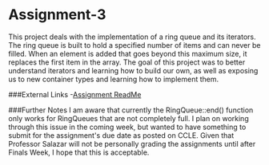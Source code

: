 # Assignment-3

This project deals with the implementation of a ring queue and its iterators. The ring queue is built to hold a specified number of 
items and can never be filled. When an element is added that goes beyond this maximum size, it replaces the first item in the array.
The goal of this project was to better understand iterators and learning how to build our own, as well as exposing us to new container
types and learning how to implement them.

###External Links
-[Assignment ReadMe](https://www.pic.ucla.edu/~rsalazar/pic10c/assignments/hw3/)

###Further Notes
I am aware that currently the RingQueue::end() function only works for RingQueues that are not completely full. I plan on working through
this issue in the coming week, but wanted to have something to submit for the assignment's due date as posted on CCLE. Given that Professor
Salazar will not be personally grading the assignments until after Finals Week, I hope that this is acceptable.
